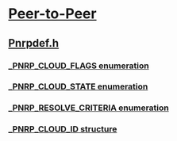 # [Peer-to-Peer](../_p2p/index.md)
## [Pnrpdef.h](index.md)
### [_PNRP_CLOUD_FLAGS enumeration](../pnrpdef/ne-pnrpdef-_pnrp_cloud_flags.md)
### [_PNRP_CLOUD_STATE enumeration](../pnrpdef/ne-pnrpdef-_pnrp_cloud_state.md)
### [_PNRP_RESOLVE_CRITERIA enumeration](../pnrpdef/ne-pnrpdef-_pnrp_resolve_criteria.md)
### [_PNRP_CLOUD_ID structure](../pnrpdef/ns-pnrpdef-_pnrp_cloud_id.md)
